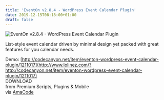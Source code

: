 ```yaml
---
title: 'EventOn v2.8.4 - WordPress Event Calendar Plugin'
date: 2019-12-15T08:18:00+01:00
draft: false
---
```


![EventOn v2.8.4 - WordPress Event Calendar Plugin](http://www.codelist.cc/uploads/posts/2019-06/1559390530_eventon-v2.7-wordpress-event-calendar-plugin.jpg "EventOn v2.8.4 - WordPress Event Calendar Plugin")  
  
List-style event calendar driven by minimal design yet packed with great features for you calendar needs.  
  
Demo: [http://codecanyon.net/item/eventon-wordpress-event-calendar-plugin/1211017](http://www.lolinez.com/?http://codecanyon.net/item/eventon-wordpress-event-calendar-plugin/1211017)  
DOWNLOAD  
from Premium Scripts, Plugins & Mobile  
via [AmaCode](https://amazcode.ooo)